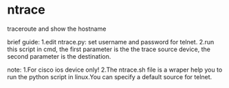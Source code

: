 # ntrace
 traceroute and show the hostname
 
brief guide:
 1.edit ntrace.py: set username and password for telnet.
 2.run this script in cmd, the first parameter is the the trace source device, the second parameter is the destination.
 
note:
 1.For cisco ios device only!
 2.The ntrace.sh file is a wraper help you to run the python script in linux.You can specify a default source for telnet.